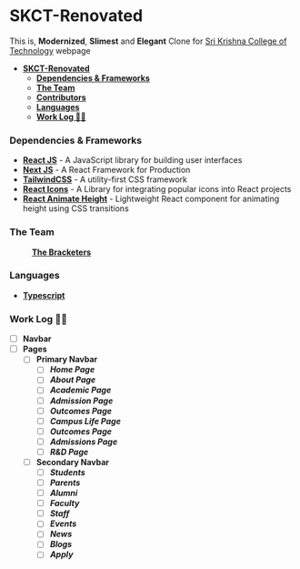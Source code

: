 # **SKCT-Renovated**

This is, **Modernized**, **Slimest** and **Elegant** Clone for [Sri Krishna College of Technology](http://www.skct.edu.in/) webpage

- [**SKCT-Renovated**](#skct-renovated)
    - [**Dependencies & Frameworks**](#dependencies--frameworks)
    - [**The Team**](#the-team)
    - [**Contributors**](#contributors)
    - [**Languages**](#languages)
    - [**Work Log 👷‍♂️**](#work-log-️)

### **Dependencies & Frameworks**

- **[React JS](https://reactjs.org/)** - A JavaScript library for building user interfaces
- **[Next JS](https://nextjs.org/)** - A React Framework for Production
- **[TailwindCSS](https://tailwindcss.com/)** - A utility-first CSS framework
- **[React Icons](https://react-icons.github.io/react-icons/)** - A Library for integrating popular icons into React projects
- [**React Animate Height**]() - Lightweight React component for animating height using CSS transitions

### **The Team**

&nbsp;&nbsp;&nbsp;&nbsp;&nbsp;&nbsp;&nbsp;&nbsp;&nbsp;&nbsp;[**The Bracketers**](https://github.com/TheBracketers)

### **Languages**

- [**Typescript**](https://www.typescriptlang.org/)

### **Work Log 👷‍♂️**

- [ ] **Navbar**
- [ ] **Pages**
  - [ ] **Primary Navbar**
    - [ ] **_Home Page_**
    - [ ] **_About Page_**
    - [ ] **_Academic Page_**
    - [ ] **_Admission Page_**
    - [ ] **_Outcomes Page_**
    - [ ] **_Campus Life Page_**
    - [ ] **_Outcomes Page_**
    - [ ] **_Admissions Page_**
    - [ ] **_R&D Page_**
  - [ ] **Secondary Navbar**
    - [ ] **_Students_**
    - [ ] **_Parents_**
    - [ ] **_Alumni_**
    - [ ] **_Faculty_**
    - [ ] **_Staff_**
    - [ ] **_Events_**
    - [ ] **_News_**
    - [ ] **_Blogs_**
    - [ ] **_Apply_**

